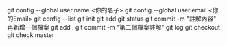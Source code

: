 git config --global user.name <你的名子>
git config --global user.email <你的Email>
git config --list
git init 
git add <file name>
git status
git commit -m "註解內容"
再新增一個檔案
git add .
git commit -m "第二個檔案註解"
git log
git checkout <commit id>
git check master